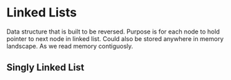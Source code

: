 # Linked Lists

Data structure that is built to be reversed.
Purpose is for each node to hold pointer to next node in linked list.
Could also be stored anywhere in memory landscape.
As we read memory contiguosly.


## Singly Linked List
